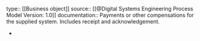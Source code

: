 type:: [[Business object]]
source:: [[@Digital Systems Engineering Process Model Version: 1.0]]
documentation:: Payments or other compensations for the supplied system. Includes receipt and acknowledgement.

-